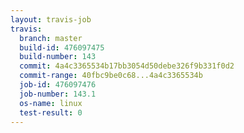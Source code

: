 ```yaml
---
layout: travis-job
travis:
  branch: master
  build-id: 476097475
  build-number: 143
  commit: 4a4c3365534b17bb3054d50debe326f9b331f0d2
  commit-range: 40fbc9be0c68...4a4c3365534b
  job-id: 476097476
  job-number: 143.1
  os-name: linux
  test-result: 0
---
```

